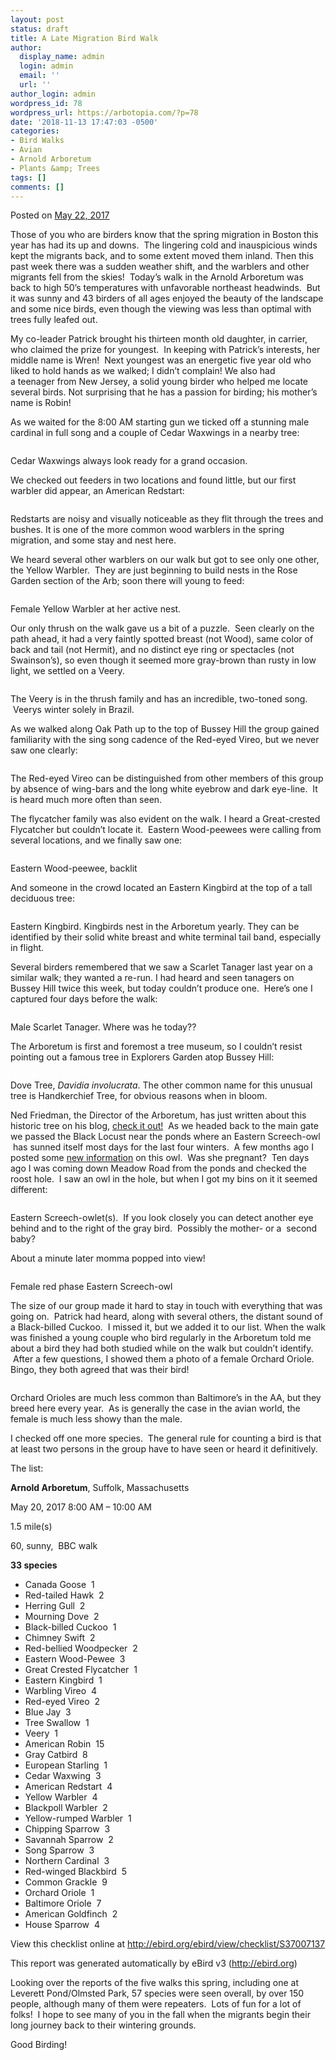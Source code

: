 ```yaml
---
layout: post
status: draft
title: A Late Migration Bird Walk
author:
  display_name: admin
  login: admin
  email: ''
  url: ''
author_login: admin
wordpress_id: 78
wordpress_url: https://arbotopia.com/?p=78
date: '2018-11-13 17:47:03 -0500'
categories:
- Bird Walks
- Avian
- Arnold Arboretum
- Plants &amp; Trees
tags: []
comments: []
---
```



<p>Posted on&nbsp;<a href="https://web.archive.org/web/20170912192156/http://www.arbotopia.com/a-late-migration-bird-walk/">May 22, 2017</a></p>


<p>Those of you who are birders know that the spring migration in Boston this year has had its up and downs. &nbsp;The lingering cold and inauspicious winds kept the migrants back, and to some extent&nbsp;moved them inland. Then this past week there was a sudden weather shift, and the warblers and other migrants fell from the skies! &nbsp;Today&rsquo;s walk in the Arnold Arboretum was back to high 50&rsquo;s temperatures with unfavorable northeast headwinds. &nbsp;But it was sunny and 43 birders of all ages enjoyed the beauty of the landscape and some nice birds, even though the viewing was less than optimal with trees fully leafed out.</p>


<p>My co-leader Patrick brought his thirteen month old daughter, in carrier, who claimed the prize for youngest. &nbsp;In keeping with Patrick&rsquo;s interests, her middle name is Wren! &nbsp;Next youngest was an energetic five year old who liked to hold hands as we walked; I didn&rsquo;t complain! We also had a&nbsp;teenager&nbsp;from New Jersey, a solid young birder who helped me locate several birds. Not surprising that he has a passion for birding; his mother&rsquo;s name is Robin!</p>


<p>As we waited for the 8:00 AM starting gun we ticked off a stunning male cardinal in full song and a couple of Cedar Waxwings in a nearby tree:</p>


<figure class="wp-block-image"><img src="https://arbotopia.com/wp-content/uploads/2018/11/P1170768.jpg" alt="" class="wp-image-157"/></figure>


<p>Cedar Waxwings always look ready for a grand occasion.</p>


<p>We checked out feeders in two locations and found little, but our first warbler did appear, an American Redstart:</p>

<figure class="wp-block-image"><img src="https://arbotopia.com/wp-content/uploads/2018/11/P1160184.jpg" alt="" class="wp-image-158"/></figure>


<p>Redstarts are noisy and visually noticeable as they flit through the trees and bushes. It is one of the more common wood warblers in the spring migration, and some stay and nest here.</p>

<p>We heard several other warblers on our walk but got to see only one other, the Yellow Warbler. &nbsp;They are just beginning to build nests in the Rose Garden section of the Arb; soon there will young to feed:</p>

<figure class="wp-block-image"><img src="https://arbotopia.com/wp-content/uploads/2018/11/P1060023.jpg" alt="" class="wp-image-159"/></figure>

<p>Female Yellow Warbler at her active nest.</p>

<p>Our only thrush on the walk gave us a bit of a puzzle. &nbsp;Seen clearly on the path ahead, it had a very faintly spotted breast (not Wood), same color of back and tail (not Hermit), and no distinct eye ring or spectacles (not Swainson&rsquo;s), so even though it seemed more gray-brown than rusty in low light, we settled on a Veery.</p>

<figure class="wp-block-image"><img src="https://arbotopia.com/wp-content/uploads/2018/11/P1120450.jpg" alt="" class="wp-image-160"/></figure>

<p>The Veery is in the thrush family and has an incredible, two-toned song. &nbsp;Veerys winter solely in Brazil.</p>

<p>As we walked along Oak Path up to the top of Bussey Hill the group gained familiarity with the sing song cadence of the Red-eyed Vireo, but we never saw one clearly:</p>

<figure class="wp-block-image"><img src="https://arbotopia.com/wp-content/uploads/2018/11/P1010954.jpg" alt="" class="wp-image-161"/></figure>

<p>The Red-eyed Vireo can be distinguished from other members of this group by absence of wing-bars and the long white eyebrow and dark eye-line. &nbsp;It is heard much more often than seen.</p>

<p>The flycatcher family was also evident on the walk. I heard a Great-crested Flycatcher but couldn&rsquo;t locate it. &nbsp;Eastern Wood-peewees were calling from several locations, and we finally saw one:</p>

<figure class="wp-block-image"><img src="https://arbotopia.com/wp-content/uploads/2018/11/P1090421.jpg" alt="" class="wp-image-162"/></figure>

<p>Eastern Wood-peewee, backlit</p>

<p>And someone in the crowd located an Eastern Kingbird at the top of a tall deciduous tree:</p>

<figure class="wp-block-image"><img src="https://arbotopia.com/wp-content/uploads/2018/11/P1240130.jpg" alt="" class="wp-image-163"/></figure>

<p>Eastern Kingbird. Kingbirds nest in the Arboretum yearly. They can be identified by their solid&nbsp;white breast and white terminal tail band, especially in flight.</p>

<p>Several birders remembered that we saw a Scarlet Tanager last year on a similar walk; they wanted a re-run. I had heard and seen tanagers on Bussey Hill twice this week, but today couldn&rsquo;t produce one. &nbsp;Here&rsquo;s one I captured four days before the walk:</p>

<figure class="wp-block-image"><img src="https://arbotopia.com/wp-content/uploads/2018/11/P1160191.jpg" alt="" class="wp-image-164"/></figure>

<p>Male Scarlet Tanager. Where was he today??</p>

<p>The Arboretum is first and foremost a tree museum, so I couldn&rsquo;t resist pointing out a famous tree in Explorers Garden atop Bussey Hill:</p>

<figure class="wp-block-image"><img src="https://arbotopia.com/wp-content/uploads/2018/11/P1160208.jpg" alt="" class="wp-image-165"/></figure>

<p>Dove Tree,&nbsp;<em>Davidia involucrata</em>. The other common name for this unusual tree is Handkerchief Tree, for obvious reasons when in bloom.</p>

<p>Ned Friedman, the Director of the Arboretum, has just written about this historic tree on his blog,&nbsp;<a href="https://web.archive.org/web/20170912192156/https://www.arboretum.harvard.edu/dove-tree-takes-wing-2/">check it out!</a>&nbsp;&nbsp;As we headed back to the main gate we passed the Black Locust near the ponds where an Eastern Screech-owl &nbsp;has sunned itself most days for the last four winters. &nbsp;A few months ago I posted some&nbsp;<a href="https://web.archive.org/web/20170912192156/http://www.arbotopia.com/spring-kickoff/">new information</a>&nbsp;on this owl. &nbsp;Was she pregnant? &nbsp;Ten days ago I was coming down Meadow Road from the ponds and checked the roost&nbsp;hole. &nbsp;I saw an owl in the hole, but when I got my bins on it it seemed different:</p>

<figure class="wp-block-image"><img src="https://arbotopia.com/wp-content/uploads/2018/11/P1160121.jpg" alt="" class="wp-image-166"/></figure>

<p>Eastern Screech-owlet(s). &nbsp;If you look closely you can detect another eye behind and to the right of the gray bird. &nbsp;Possibly the mother- or a &nbsp;second baby?</p>

<p>About a minute later momma popped into view!</p>

<figure class="wp-block-image"><img src="https://arbotopia.com/wp-content/uploads/2018/11/P1150529.jpg" alt="" class="wp-image-167"/></figure>

<p>Female red phase Eastern Screech-owl</p>

<p>The size of our group made it hard to stay in touch with everything that was going on. &nbsp;Patrick had&nbsp;heard, along with several others, the distant sound of a Black-billed Cuckoo. &nbsp;I missed it, but we added it to our list. When the walk was finished a young couple who bird regularly in the Arboretum told me about a bird they had both studied while on the walk but couldn&rsquo;t&nbsp;identify. &nbsp;After a few questions, I showed them a photo of a female Orchard Oriole. Bingo, they both agreed that was their bird!</p>

<figure class="wp-block-image"><img src="https://arbotopia.com/wp-content/uploads/2018/11/P1100264.jpg" alt="" class="wp-image-168"/></figure>

<p>Orchard Orioles are much less common than Baltimore&rsquo;s in the AA, but they breed here every year. &nbsp;As is generally the case in the avian world, the female is much less showy than the male.</p>

<p>I checked off one more species. &nbsp;The general rule for counting a bird is that at least two persons in the group have to have seen or heard it definitively.</p>

<p>The list:</p>

<p><strong>Arnold Arboretum</strong>, Suffolk, Massachusetts</p>

<p>May 20, 2017 8:00 AM &ndash; 10:00 AM</p>

<p>1.5 mile(s)</p>

<p>60, sunny, &nbsp;BBC walk</p>

<p><strong>33 species</strong></p>

<ul>
<li>Canada Goose &nbsp;1</li>
<li>Red-tailed Hawk &nbsp;2</li>
<li>Herring Gull &nbsp;2</li>
<li>Mourning Dove &nbsp;2</li>
<li>Black-billed Cuckoo &nbsp;1 &nbsp; &nbsp;</li>
<li>Chimney Swift &nbsp;2</li>
<li>Red-bellied Woodpecker &nbsp;2</li>
<li>Eastern Wood-Pewee &nbsp;3</li>
<li>Great Crested Flycatcher &nbsp;1</li>
<li>Eastern Kingbird &nbsp;1</li>
<li>Warbling Vireo &nbsp;4</li>
<li>Red-eyed Vireo &nbsp;2</li>
<li>Blue Jay &nbsp;3</li>
<li>Tree Swallow &nbsp;1</li>
<li>Veery &nbsp;1</li>
<li>American Robin &nbsp;15</li>
<li>Gray Catbird &nbsp;8</li>
<li>European Starling &nbsp;1</li>
<li>Cedar Waxwing &nbsp;3</li>
<li>American Redstart &nbsp;4</li>
<li>Yellow Warbler &nbsp;4</li>
<li>Blackpoll Warbler &nbsp;2</li>
<li>Yellow-rumped Warbler &nbsp;1</li>
<li>Chipping Sparrow &nbsp;3</li>
<li>Savannah Sparrow &nbsp;2</li>
<li>Song Sparrow &nbsp;3</li>
<li>Northern Cardinal &nbsp;3</li>
<li>Red-winged Blackbird &nbsp;5</li>
<li>Common Grackle &nbsp;9</li>
<li>Orchard Oriole &nbsp;1</li>
<li>Baltimore Oriole &nbsp;7</li>
<li>American Goldfinch &nbsp;2</li>
<li>House Sparrow &nbsp;4</li>
</ul>

<p>View this checklist online at&nbsp;<a href="https://web.archive.org/web/20170912192156/http://ebird.org/ebird/view/checklist/S37007137">http://ebird.org/ebird/view/checklist/S37007137</a></p>

<p>This report was generated automatically by eBird v3 (<a href="https://web.archive.org/web/20170912192156/http://ebird.org/">http://ebird.org</a>)</p>

<p>Looking over the reports of&nbsp;the&nbsp;five walks this spring, including one at Leverett Pond/Olmsted Park, 57 species were seen overall, by over 150 people, although many of them were repeaters. &nbsp;Lots of fun for a lot of folks! &nbsp;I hope to see many of you in the fall when the migrants begin their long journey back&nbsp;to their wintering grounds.</p>

<p>Good Birding!<br></p>
